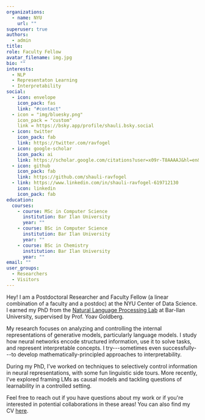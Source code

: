 ```yaml
---
organizations:
  - name: NYU
    url: ""
superuser: true
authors:
  - admin
title:
role: Faculty Fellow
avatar_filename: img.jpg
bio: ""
interests:
  - NLP
  - Representaton Learning
  - Interpretability
social:
  - icon: envelope
    icon_pack: fas
    link: "#contact"
  - icon = "img/bluesky.png"
    icon_pack = "custom"
    link = https://bsky.app/profile/shauli.bsky.social
  - icon: twitter
    icon_pack: fab
    link: https://twitter.com/ravfogel
  - icon: google-scholar
    icon_pack: ai
    link: https://scholar.google.com/citations?user=x09r-T8AAAAJ&hl=en&oi=ao
  - icon: github
    icon_pack: fab
    link: https://github.com/shauli-ravfogel
  - link: https://www.linkedin.com/in/shauli-ravfogel-619712130
    icon: linkedin
    icon_pack: fab
education:
  courses:
    - course: MSc in Computer Science
      institution: Bar Ilan University
      year: ""
    - course: BSc in Computer Science
      institution: Bar Ilan University
      year: ""
    - course: BSc in Chemistry
      institution: Bar Ilan University
      year: ""
email: ""
user_groups:
  - Researchers
  - Visitors
---
```

Hey! I am a Postdoctoral Researcher and Faculty Fellow (a linear combination of a faculty and a postdoc) at the NYU Center of Data Science. I earned my PhD from the [Natural Language Processing Lab](https://biu-nlp.github.io/) at Bar-Ilan University, supervised by Prof. Yoav Goldberg.

My research focuses on analyzing and controlling the internal representations of generative models, particularly language models. I study how neural networks encode structured information, use it to solve tasks, and represent interpretable concepts. I try---sometimes even successfully---to develop mathematically-principled approaches to interpretability.

During my PhD, I’ve worked on techniques to selectively control information in neural representations, with some fun linguistic side tours. More recently, I’ve explored framing LMs as causal models and tackling questions of learnability in a controlled setting.

Feel free to reach out if you have questions about my work or if you're interested in potential collaborations in these areas! You can also find my CV [here](cv/cv.pdf).
